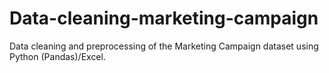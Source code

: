# Data-cleaning-marketing-campaign
Data cleaning and preprocessing of the Marketing Campaign dataset using Python (Pandas)/Excel.
